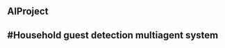 ## AIProject
#Household guest detection multiagent system 
----------------------------------------------------------------------------------------------------------
